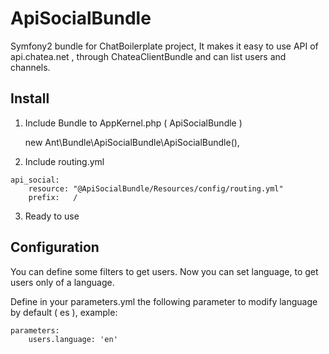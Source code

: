 ApiSocialBundle
==================

Symfony2 bundle for ChatBoilerplate project, It makes it easy to use API of api.chatea.net , through ChateaClientBundle and can list users and channels.

Install
-------

1) Include Bundle to AppKernel.php ( ApiSocialBundle )

    new Ant\Bundle\ApiSocialBundle\ApiSocialBundle(),
    
2) Include routing.yml

```
api_social:
    resource: "@ApiSocialBundle/Resources/config/routing.yml"
    prefix:   /
``` 
    
3) Ready to use

Configuration
-------------

You can define some filters to get users. Now you can set language, to get users only of a language.

Define in your parameters.yml the following parameter to modify language by default ( es ), example:

```
parameters:
    users.language: 'en'

```